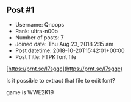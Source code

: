 ## Post #1
- Username: Qnoops
- Rank: ultra-n00b
- Number of posts: 7
- Joined date: Thu Aug 23, 2018 2:15 am
- Post datetime: 2018-10-20T15:42:01+00:00
- Post Title: FTPK font file

[https://prnt.sc/l7sgqc](https://prnt.sc/l7sgqc)

Is it possible to extract that file to edit font?

game is WWE2K19
